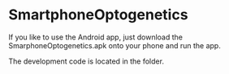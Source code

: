 # SmartphoneOptogenetics

If you like to use the Android app, just download the SmarphoneOptogenetics.apk onto your phone and run the app.

The development code is located in the folder.
